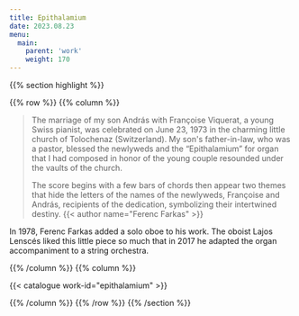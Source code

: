 ```yaml
---
title: Epithalamium
date: 2023.08.23
menu:
  main:
    parent: 'work'
    weight: 170
---
```


{{% section highlight %}}

{{% row %}}
{{% column %}}

> The marriage of my son András with Françoise Viquerat, a young Swiss pianist, was celebrated on June 
> 23, 1973 in the charming little church of Tolochenaz (Switzerland). My son's father-in-law, who was a 
> pastor, blessed the newlyweds and the “Epithalamium” for organ that I had composed in honor of the 
> young couple resounded under the vaults of the church. 
>
> The score begins with a few bars of chords then appear two themes that hide the letters of the names 
> of the newlyweds, Françoise and András, recipients of the dedication, symbolizing their intertwined 
> destiny.
> {{< author name="Ferenc Farkas" >}}

In 1978, Ferenc Farkas added a solo oboe to his work. The oboist Lajos Lenscés liked this little piece so much that in 2017 he adapted the organ accompaniment to a string orchestra.

{{% /column %}}
{{% column %}}

{{< catalogue work-id="epithalamium" >}}

{{% /column %}}
{{% /row %}}
{{% /section %}}
